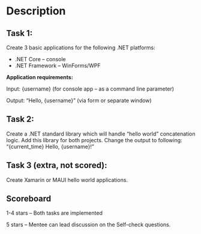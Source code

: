 # Description

## Task 1:

Create 3 basic applications for the following .NET platforms:

- .NET Core – console
- .NET Framework – WinForms/WPF

**Application requirements:**

Input: {username} (for console app – as a command line parameter)

Output: “Hello, {username}” (via form or separate window) 

## Task 2:  

Create a .NET standard library which will handle “hello world” concatenation logic. Add this library for both projects. Change the output to following: “{current_time} Hello, {username}!”

## Task 3 (extra, not scored): 

Create Xamarin or MAUI hello world applications. 

## Scoreboard
1-4 stars – Both tasks are implemented

5 stars – Mentee can lead discussion on the Self-check questions.
